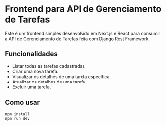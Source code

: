 # Frontend para API de Gerenciamento de Tarefas

Este é um frontend simples desenvolvido em Next.js e React para consumir a API de Gerenciamento de Tarefas feita com Django Rest Framework.

## Funcionalidades

- Listar todas as tarefas cadastradas.
- Criar uma nova tarefa.
- Visualizar os detalhes de uma tarefa específica.
- Atualizar os detalhes de uma tarefa.
- Excluir uma tarefa.

## Como usar
   ```bash
   npm install 
   npm run dev
